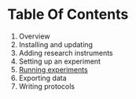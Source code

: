 
# Table Of Contents

1. Overview
2. Installing and updating
3. Adding research instruments
4. Setting up an experiment
5. [Running experiments](https://inventors-way.github.io/LabBench.Manual/labbench-runner.html)
6. Exporting data
7. Writing protocols
